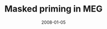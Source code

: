 ---
title: "Masked priming in MEG"
collection: publications
permalink: /publication/2008_masked-priming-in-meg
date: 2008-01-05
year: 2008
venue: 'Brain &amp; Language'
authors: 'Monahan PJ, Fiorentino R, Poeppel D'
number: '68'
citation: 'Monahan PJ, Fiorentino R, Poeppel D (2008). Masked priming in MEG. Brain &amp; Language.'
category: 'article'
---